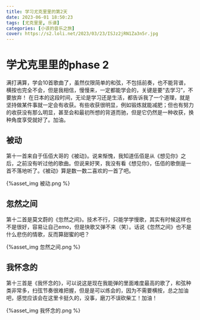 ```yaml
---
title: 学习尤克里里的第2天
date: 2023-06-01 18:50:23
tags: [尤克里里, 乐谱]
categories: [小该的音乐之旅]
cover: https://s2.loli.net/2023/03/23/ISJz2jRN1Za3n5r.jpg
---
```


# 学尤克里里的phase 2
满打满算，学会10首歌曲了，虽然仅限简单的和弦，不包括前奏，也不能背谱，横按也完全不会，但是我相信，慢慢来，一定都能学会的，关键是要“去学习”，不要放弃！
在日本的这段时间，无论是学习还是生活，都告诉我了一个道理，就是坚持做某件事就一定会有收获。有些收获很明显，例如锻炼就能减肥；但也有努力的收获没有那么明显，甚至会和最初所想的背道而驰，但是它仍然是一种收获，换种角度享受就好了。加油。

## 被动
第十一首来自于伍佰大哥的《被动》。说来惭愧，我知道伍佰是从《想见你》之后，之前没有听过他的歌曲。但说来好笑，我没有看《想见你》，伍佰的歌倒是一首不落地听了。《被动》算是数一数二喜欢的一首了吧。

{%asset_img 被动.png %}

## 忽然之间
第十二首是莫文蔚的《忽然之间》。技术不行，只能学学慢歌，其实有时候这样也不是很好，容易让自己emo，但是快歌又弹不来（笑）。话说《忽然之间》也不是什么悲伤的情歌，反而算甜蜜的吧？

{%asset_img 忽然之间.png %}

## 我怀念的
第十三首是《我怀念的》，可以说这是现在我能弹的里面难度最高的歌了，和弦种类非常多，扫弦节奏很难把握，但是是可以练会的，因为不需要横按，总之加油吧，感觉应该会在这里卡挺久的，没事，磨刀不误砍柴工！加油！

{%asset_img 我怀念的.png %}